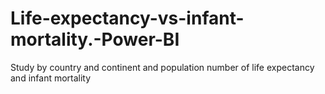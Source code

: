 # Life-expectancy-vs-infant-mortality.-Power-BI
Study by country and continent and population number of life expectancy and infant mortality
